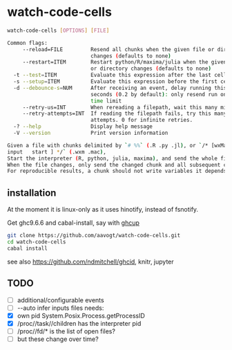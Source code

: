# watch-code-cells

```bash
watch-code-cells [OPTIONS] [FILE]

Common flags:
     --reload=FILE         Resend all chunks when the given file or directory
                           changes (defaults to none)
     --restart=ITEM        Restart python/R/maxima/julia when the given file
                           or directory changes (defaults to none)
  -t --test=ITEM           Evaluate this expression after the last cell
  -s --setup=ITEM          Evaluate this expression before the first cell
  -d --debounce-s=NUM      After receiving an event, delay running this many
                           seconds (0.2 by default): only resend run once this
                           time limit
     --retry-us=INT        When rereading a filepath, wait this many microseconds
     --retry-attempts=INT  If reading the filepath fails, try this many
                           attempts. 0 for infinite retries.
  -? --help                Display help message
  -V --version             Print version information

Given a file with chunks delimited by `# %%` (.R .py .jl), or `/* [wxMaxima:
input   start ] */` (.wxm .mac),
Start the interpreter (R, python, julia, maxima), and send the whole file.
When the file changes, only send the changed chunk and all subsequent chunks.
For reproducible results, a chunk should not write variables it depends on.
```

## installation

At the moment it is linux-only as it uses hinotify, instead of fsnotify.

Get ghc9.6.6 and cabal-install, say with [ghcup](https://www.haskell.org/ghcup/install/)

```bash
git clone https://github.com/aavogt/watch-code-cells.git
cd watch-code-cells
cabal install
```

see also https://github.com/ndmitchell/ghcid, knitr, jupyter

## TODO

 - [ ] additional/configurable events
 - [ ] --auto infer inputs files needs:
  - [x] own pid System.Posix.Process.getProcessID
  - [x] /proc/<own pid>/task/<own pid>/children has the interpreter pid
  - [ ] /proc/<child>/fd/* is the list of open files?
  - [ ] but these change over time?
